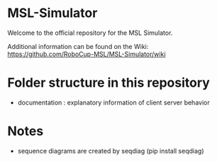 # MSL-Simulator
Welcome to the official repository for the MSL Simulator.

Additional information can be found on the Wiki: https://github.com/RoboCup-MSL/MSL-Simulator/wiki

# Folder structure in this repository
 * documentation : explanatory information of client server behavior

# Notes
 * sequence diagrams are created by seqdiag (pip install seqdiag)

